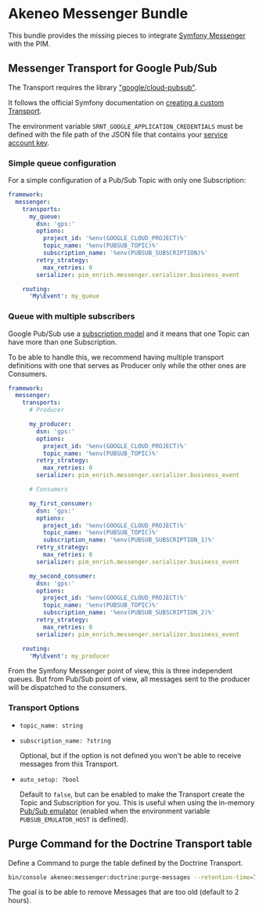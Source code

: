 # Akeneo Messenger Bundle

This bundle provides the missing pieces to integrate [Symfony Messenger](https://symfony.com/doc/4.4/messenger.html) with the PIM.

## Messenger Transport for Google Pub/Sub

The Transport requires the library ["google/cloud-pubsub"](https://packagist.org/packages/google/cloud-pubsub).

It follows the official Symfony documentation on [creating a custom Transport](https://symfony.com/doc/4.4/messenger/custom-transport.html).

The environment variable `SRNT_GOOGLE_APPLICATION_CREDENTIALS` must be defined with the file path of the JSON file that contains your [service account key](https://cloud.google.com/docs/authentication/getting-started#setting_the_environment_variable).

### Simple queue configuration

For a simple configuration of a Pub/Sub Topic with only one Subscription:

```yml
framework:
  messenger:
    transports:
      my_queue:
        dsn: 'gps:'
        options:
          project_id: '%env(GOOGLE_CLOUD_PROJECT)%'
          topic_name: '%env(PUBSUB_TOPIC)%'
          subscription_name: '%env(PUBSUB_SUBSCRIPTION)%'
        retry_strategy:
          max_retries: 0
        serializer: pim_enrich.messenger.serializer.business_event

    routing:
      'My\Event': my_queue
```

### Queue with multiple subscribers

Google Pub/Sub use a [subscription model](https://en.wikipedia.org/wiki/Publish%E2%80%93subscribe_pattern) and it means that one Topic can have more than one Subscription.

To be able to handle this, we recommend having multiple transport definitions with one that serves as Producer only while the other ones are Consumers.

```yml
framework:
  messenger:
    transports:
      # Producer

      my_producer:
        dsn: 'gps:'
        options:
          project_id: '%env(GOOGLE_CLOUD_PROJECT)%'
          topic_name: '%env(PUBSUB_TOPIC)%'
        retry_strategy:
          max_retries: 0
        serializer: pim_enrich.messenger.serializer.business_event

      # Consumers

      my_first_consumer:
        dsn: 'gps:'
        options:
          project_id: '%env(GOOGLE_CLOUD_PROJECT)%'
          topic_name: '%env(PUBSUB_TOPIC)%'
          subscription_name: '%env(PUBSUB_SUBSCRIPTION_1)%'
        retry_strategy:
          max_retries: 0
        serializer: pim_enrich.messenger.serializer.business_event

      my_second_consumer:
        dsn: 'gps:'
        options:
          project_id: '%env(GOOGLE_CLOUD_PROJECT)%'
          topic_name: '%env(PUBSUB_TOPIC)%'
          subscription_name: '%env(PUBSUB_SUBSCRIPTION_2)%'
        retry_strategy:
          max_retries: 0
        serializer: pim_enrich.messenger.serializer.business_event

    routing:
      'My\Event': my_producer
```

From the Symfony Messenger point of view, this is three independent queues. But from Pub/Sub point of view, all messages sent to the producer will be dispatched to the consumers.

### Transport Options

- `topic_name: string`

- `subscription_name: ?string`

  Optional, but if the option is not defined you won't be able to receive messages from this Transport.

- `auto_setup: ?bool`

  Default to `false`, but can be enabled to make the Transport create the Topic and Subscription for you.
  This is useful when using the in-memory [Pub/Sub emulator](https://cloud.google.com/pubsub/docs/emulator) (enabled when the environment variable `PUBSUB_EMULATOR_HOST` is defined).

## Purge Command for the Doctrine Transport table

Define a Command to purge the table defined by the Doctrine Transport.

```sh
bin/console akeneo:messenger:doctrine:purge-messages --retention-time=7200 <table-name> <queue-name>
```

The goal is to be able to remove Messages that are too old (default to 2 hours).
